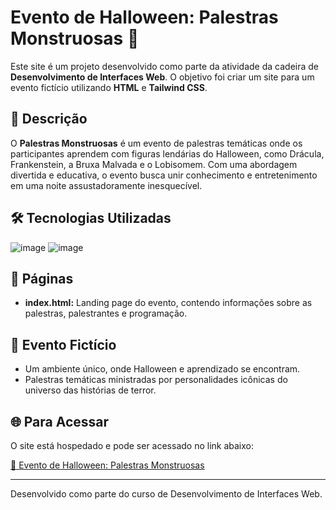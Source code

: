 # Evento de Halloween: Palestras Monstruosas 🎃

Este site é um projeto desenvolvido como parte da atividade da cadeira de **Desenvolvimento de Interfaces Web**. O objetivo foi criar um site para um evento fictício utilizando **HTML** e **Tailwind CSS**.

## 🎯 Descrição

O **Palestras Monstruosas** é um evento de palestras temáticas onde os participantes aprendem com figuras lendárias do Halloween, como Drácula, Frankenstein, a Bruxa Malvada e o Lobisomem. Com uma abordagem divertida e educativa, o evento busca unir conhecimento e entretenimento em uma noite assustadoramente inesquecível.

## 🛠️ Tecnologias Utilizadas

![image](https://img.shields.io/badge/HTML5-E34F26?style=for-the-badge&logo=html5&logoColor=white)
![image](https://img.shields.io/badge/Tailwind_CSS-38B2AC?style=for-the-badge&logo=tailwind-css&logoColor=white) 
## 📄 Páginas

- **index.html:** Landing page do evento, contendo informações sobre as palestras, palestrantes e programação.

## 🌌 Evento Fictício

- Um ambiente único, onde Halloween e aprendizado se encontram.
- Palestras temáticas ministradas por personalidades icônicas do universo das histórias de terror.

## 🌐 Para Acessar

O site está hospedado e pode ser acessado no link abaixo:

[🔗 Evento de Halloween: Palestras Monstruosas](https://wurdigtato.github.io/Noite-das-Almas-Perdidas/src/index.html)

---

Desenvolvido como parte do curso de Desenvolvimento de Interfaces Web.
